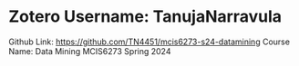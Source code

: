 # Zotero Username: TanujaNarravula


Github Link: https://github.com/TN4451/mcis6273-s24-datamining
Course Name: Data Mining MCIS6273
Spring 2024
